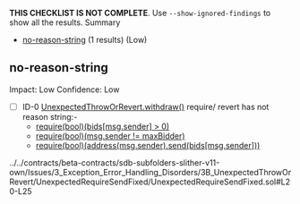 **THIS CHECKLIST IS NOT COMPLETE**. Use `--show-ignored-findings` to show all the results.
Summary
 - [no-reason-string](#no-reason-string) (1 results) (Low)
## no-reason-string
Impact: Low
Confidence: Low
 - [ ] ID-0
[UnexpectedThrowOrRevert.withdraw()](../../contracts/beta-contracts/sdb-subfolders-slither-v11-own/Issues/3_Exception_Error_Handling_Disorders/3B_UnexpectedThrowOrRevert/UnexpectedRequireSendFixed/UnexpectedRequireSendFixed.sol#L20-L25) require/ revert has not reason string:- 
	- [require(bool)(bids[msg.sender] > 0)](../../contracts/beta-contracts/sdb-subfolders-slither-v11-own/Issues/3_Exception_Error_Handling_Disorders/3B_UnexpectedThrowOrRevert/UnexpectedRequireSendFixed/UnexpectedRequireSendFixed.sol#L21)
	- [require(bool)(msg.sender != maxBidder)](../../contracts/beta-contracts/sdb-subfolders-slither-v11-own/Issues/3_Exception_Error_Handling_Disorders/3B_UnexpectedThrowOrRevert/UnexpectedRequireSendFixed/UnexpectedRequireSendFixed.sol#L22)
	- [require(bool)(address(msg.sender).send(bids[msg.sender]))](../../contracts/beta-contracts/sdb-subfolders-slither-v11-own/Issues/3_Exception_Error_Handling_Disorders/3B_UnexpectedThrowOrRevert/UnexpectedRequireSendFixed/UnexpectedRequireSendFixed.sol#L24)

../../contracts/beta-contracts/sdb-subfolders-slither-v11-own/Issues/3_Exception_Error_Handling_Disorders/3B_UnexpectedThrowOrRevert/UnexpectedRequireSendFixed/UnexpectedRequireSendFixed.sol#L20-L25


